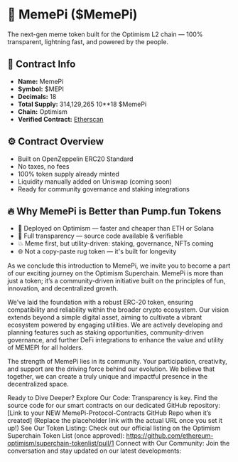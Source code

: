 # 🧠 MemePi ($MemePi)

The next-gen meme token built for the Optimism L2 chain — 100% transparent, lightning fast, and powered by the people.

## 📜 Contract Info

- **Name:** MemePi
- **Symbol:** $MEPI
- **Decimals:** 18
- **Total Supply:** 314,129,265 10**18 $MemePi
- **Chain:** Optimism
- **Verified Contract:** [Etherscan](https://optimistic.etherscan.io/address/0x746f0f67a6fb3c7362de547ce3249f37a138a128#code)

## ⚙️ Contract Overview

- Built on OpenZeppelin ERC20 Standard
- No taxes, no fees
- 100% token supply already minted
- Liquidity manually added on Uniswap (coming soon)
- Ready for community governance and staking integrations

## 🔥 Why MemePi is Better than Pump.fun Tokens

- 🚀 Deployed on Optimism — faster and cheaper than ETH or Solana
- 🧠 Full transparency — source code available & verifiable
- 💥 Meme first, but utility-driven: staking, governance, NFTs coming
- 🌐 Not a copy-paste rug token — it's built for longevity

As we conclude this introduction to MemePi, we invite you to become a part of our exciting journey on the Optimism Superchain. MemePi is more than just a token; it’s a community-driven initiative built on the principles of fun, innovation, and decentralized growth.

We’ve laid the foundation with a robust ERC-20 token, ensuring compatibility and reliability within the broader crypto ecosystem. Our vision extends beyond a simple digital asset, aiming to cultivate a vibrant ecosystem powered by engaging utilities. We are actively developing and planning features such as staking opportunities, community-driven governance, and further DeFi integrations to enhance the value and utility of MEMEPI for all holders.

The strength of MemePi lies in its community. Your participation, creativity, and support are the driving force behind our evolution. We believe that together, we can create a truly unique and impactful presence in the decentralized space.

Ready to Dive Deeper?
Explore Our Code: Transparency is key. Find the source code for our smart contracts on our dedicated GitHub repository: [Link to your NEW MemePi-Protocol-Contracts GitHub Repo when it’s created] (Replace the placeholder link with the actual URL once you set it up!)
See Our Token Listing: Check out our official listing on the Optimism Superchain Token List (once approved): https://github.com/ethereum-optimism/superchain-tokenlist/pull/1
Connect with Our Community: Join the conversation and stay updated on our latest developments:
